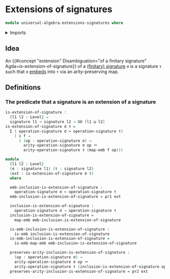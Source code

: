 # Extensions of signatures

```agda
module universal-algebra.extensions-signatures where
```

<details><summary>Imports</summary>

```agda
open import elementary-number-theory.natural-numbers

open import foundation.cartesian-product-types
open import foundation.dependent-pair-types
open import foundation.embeddings
open import foundation.identity-types
open import foundation.universe-levels

open import universal-algebra.signatures
```

</details>

## Idea

An
{{#concept "extension" Disambiguation="of a finitary signature" Agda=is-extension-of-signature}}
of a [(finitary) signature](universal-algebra.signatures.md) `σ` is a signature
`τ` such that `σ` [embeds](foundation-core.embeddings.md) into `τ` via an
arity-preserving map.

## Definitions

### The predicate that a signature is an extension of a signature

```agda
is-extension-of-signature :
  {l1 l2 : Level} →
  signature l1 → signature l2 → UU (l1 ⊔ l2)
is-extension-of-signature σ τ =
  Σ ( operation-signature σ ↪ operation-signature τ)
    ( λ f →
      ( (op : operation-signature σ) →
        arity-operation-signature σ op ＝
        arity-operation-signature τ (map-emb f op)))

module _
  {l1 l2 : Level}
  (σ : signature l1) (τ : signature l2)
  (ext : is-extension-of-signature σ τ)
  where

  emb-inclusion-is-extension-of-signature :
    operation-signature σ ↪ operation-signature τ
  emb-inclusion-is-extension-of-signature = pr1 ext

  inclusion-is-extension-of-signature :
    operation-signature σ → operation-signature τ
  inclusion-is-extension-of-signature =
    map-emb emb-inclusion-is-extension-of-signature

  is-emb-inclusion-is-extension-of-signature :
    is-emb inclusion-is-extension-of-signature
  is-emb-inclusion-is-extension-of-signature =
    is-emb-map-emb emb-inclusion-is-extension-of-signature

  preserves-arity-inclusion-is-extension-of-signature :
    (op : operation-signature σ) →
    arity-operation-signature σ op ＝
    arity-operation-signature τ (inclusion-is-extension-of-signature op)
  preserves-arity-inclusion-is-extension-of-signature = pr2 ext
```
